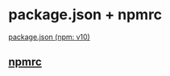 # package.json + npmrc

[package.json (npm: v10)](https://docs.npmjs.com/cli/v10/configuring-npm/package-json)

## [npmrc](https://docs.npmjs.com/cli/v10/configuring-npm/npmrc)
